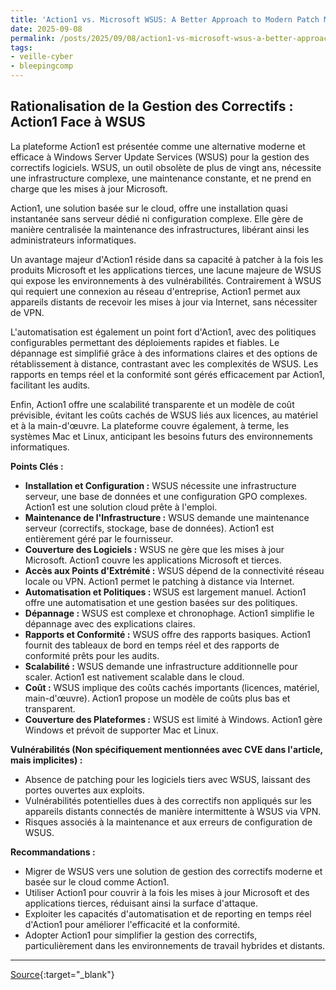 ```yaml
---
title: 'Action1 vs. Microsoft WSUS: A Better Approach to Modern Patch Management'
date: 2025-09-08
permalink: /posts/2025/09/08/action1-vs-microsoft-wsus-a-better-approach-to-modern-patch-management/
tags:
- veille-cyber
- bleepingcomp
---
```

## Rationalisation de la Gestion des Correctifs : Action1 Face à WSUS

La plateforme Action1 est présentée comme une alternative moderne et efficace à Windows Server Update Services (WSUS) pour la gestion des correctifs logiciels. WSUS, un outil obsolète de plus de vingt ans, nécessite une infrastructure complexe, une maintenance constante, et ne prend en charge que les mises à jour Microsoft.

Action1, une solution basée sur le cloud, offre une installation quasi instantanée sans serveur dédié ni configuration complexe. Elle gère de manière centralisée la maintenance des infrastructures, libérant ainsi les administrateurs informatiques.

Un avantage majeur d'Action1 réside dans sa capacité à patcher à la fois les produits Microsoft et les applications tierces, une lacune majeure de WSUS qui expose les environnements à des vulnérabilités. Contrairement à WSUS qui requiert une connexion au réseau d'entreprise, Action1 permet aux appareils distants de recevoir les mises à jour via Internet, sans nécessiter de VPN.

L'automatisation est également un point fort d'Action1, avec des politiques configurables permettant des déploiements rapides et fiables. Le dépannage est simplifié grâce à des informations claires et des options de rétablissement à distance, contrastant avec les complexités de WSUS. Les rapports en temps réel et la conformité sont gérés efficacement par Action1, facilitant les audits.

Enfin, Action1 offre une scalabilité transparente et un modèle de coût prévisible, évitant les coûts cachés de WSUS liés aux licences, au matériel et à la main-d'œuvre. La plateforme couvre également, à terme, les systèmes Mac et Linux, anticipant les besoins futurs des environnements informatiques.

**Points Clés :**

*   **Installation et Configuration :** WSUS nécessite une infrastructure serveur, une base de données et une configuration GPO complexes. Action1 est une solution cloud prête à l'emploi.
*   **Maintenance de l'Infrastructure :** WSUS demande une maintenance serveur (correctifs, stockage, base de données). Action1 est entièrement géré par le fournisseur.
*   **Couverture des Logiciels :** WSUS ne gère que les mises à jour Microsoft. Action1 couvre les applications Microsoft et tierces.
*   **Accès aux Points d'Extrémité :** WSUS dépend de la connectivité réseau locale ou VPN. Action1 permet le patching à distance via Internet.
*   **Automatisation et Politiques :** WSUS est largement manuel. Action1 offre une automatisation et une gestion basées sur des politiques.
*   **Dépannage :** WSUS est complexe et chronophage. Action1 simplifie le dépannage avec des explications claires.
*   **Rapports et Conformité :** WSUS offre des rapports basiques. Action1 fournit des tableaux de bord en temps réel et des rapports de conformité prêts pour les audits.
*   **Scalabilité :** WSUS demande une infrastructure additionnelle pour scaler. Action1 est nativement scalable dans le cloud.
*   **Coût :** WSUS implique des coûts cachés importants (licences, matériel, main-d'œuvre). Action1 propose un modèle de coûts plus bas et transparent.
*   **Couverture des Plateformes :** WSUS est limité à Windows. Action1 gère Windows et prévoit de supporter Mac et Linux.

**Vulnérabilités (Non spécifiquement mentionnées avec CVE dans l'article, mais implicites) :**

*   Absence de patching pour les logiciels tiers avec WSUS, laissant des portes ouvertes aux exploits.
*   Vulnérabilités potentielles dues à des correctifs non appliqués sur les appareils distants connectés de manière intermittente à WSUS via VPN.
*   Risques associés à la maintenance et aux erreurs de configuration de WSUS.

**Recommandations :**

*   Migrer de WSUS vers une solution de gestion des correctifs moderne et basée sur le cloud comme Action1.
*   Utiliser Action1 pour couvrir à la fois les mises à jour Microsoft et des applications tierces, réduisant ainsi la surface d'attaque.
*   Exploiter les capacités d'automatisation et de reporting en temps réel d'Action1 pour améliorer l'efficacité et la conformité.
*   Adopter Action1 pour simplifier la gestion des correctifs, particulièrement dans les environnements de travail hybrides et distants.

---
[Source](https://www.bleepingcomputer.com/news/security/action1-vs-microsoft-wsus-a-better-approach-to-modern-patch-management/){:target="_blank"}
